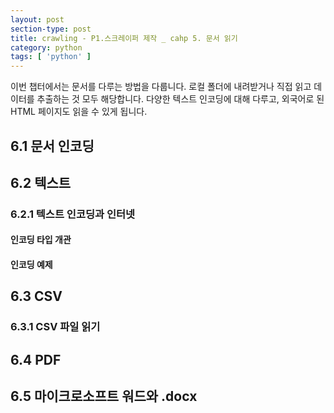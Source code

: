 ```yaml
---
layout: post
section-type: post
title: crawling - P1.스크레이퍼 제작 _ cahp 5. 문서 읽기
category: python
tags: [ 'python' ]
---
```


이번 챕터에서는 문서를 다루는 방법을 다룹니다. 로컬 폴더에 내려받거나 직접 읽고 데이터를 추출하는 것 모두 해당합니다. 다양한 텍스트 인코딩에 대해 다루고, 외국어로 된 HTML 페이지도 읽을 수 있게 됩니다.

## 6.1 문서 인코딩

## 6.2 텍스트

### 6.2.1 텍스트 인코딩과 인터넷

#### 인코딩 타입 개관

#### 인코딩 예제

## 6.3 CSV

### 6.3.1 CSV 파일 읽기

## 6.4 PDF

## 6.5 마이크로소프트 워드와 .docx
